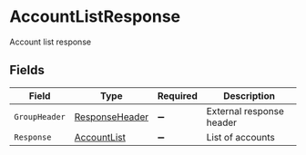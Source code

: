 # AccountListResponse

Account list response


## Fields

| Field                                                   | Type                                                    | Required                                                | Description                                             |
| ------------------------------------------------------- | ------------------------------------------------------- | ------------------------------------------------------- | ------------------------------------------------------- |
| `GroupHeader`                                           | [ResponseHeader](../../models/shared/ResponseHeader.md) | :heavy_minus_sign:                                      | External response header                                |
| `Response`                                              | [AccountList](../../models/shared/AccountList.md)       | :heavy_minus_sign:                                      | List of accounts                                        |